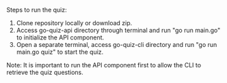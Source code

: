 Steps to run the quiz:

1. Clone repository locally or download zip.
2. Access go-quiz-api directory through terminal and run "go run main.go" to initialize the API component.
3. Open a separate terminal, access go-quiz-cli directory and run "go run main.go quiz" to start the quiz.

Note: It is important to run the API component first to allow the CLI to retrieve the quiz questions.